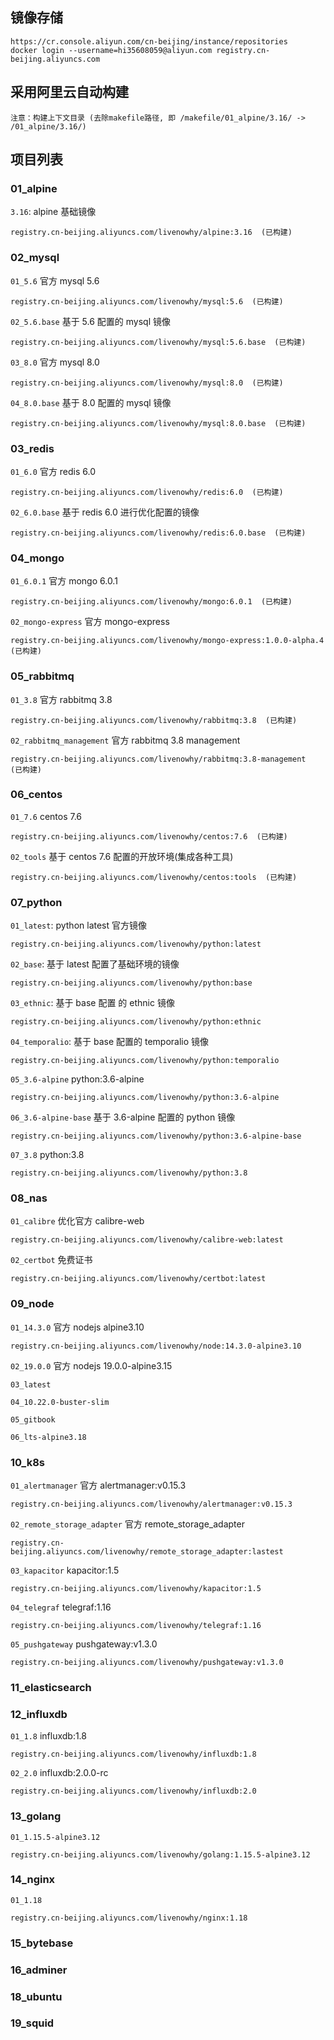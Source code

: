 ## 镜像存储

    https://cr.console.aliyun.com/cn-beijing/instance/repositories
    docker login --username=hi35608059@aliyun.com registry.cn-beijing.aliyuncs.com

## 采用阿里云自动构建

    注意：构建上下文目录 (去除makefile路径, 即 /makefile/01_alpine/3.16/ -> /01_alpine/3.16/)

## 项目列表

### 01_alpine

  `3.16`: alpine 基础镜像

    registry.cn-beijing.aliyuncs.com/livenowhy/alpine:3.16  (已构建)

### 02_mysql

  `01_5.6` 官方 mysql 5.6

    registry.cn-beijing.aliyuncs.com/livenowhy/mysql:5.6  (已构建)

  `02_5.6.base` 基于 5.6 配置的 mysql 镜像

    registry.cn-beijing.aliyuncs.com/livenowhy/mysql:5.6.base  (已构建)

  `03_8.0` 官方 mysql 8.0

    registry.cn-beijing.aliyuncs.com/livenowhy/mysql:8.0  (已构建)

  `04_8.0.base` 基于 8.0 配置的 mysql 镜像

    registry.cn-beijing.aliyuncs.com/livenowhy/mysql:8.0.base  (已构建)

### 03_redis

  `01_6.0` 官方 redis 6.0

    registry.cn-beijing.aliyuncs.com/livenowhy/redis:6.0  (已构建)

  `02_6.0.base` 基于 redis 6.0 进行优化配置的镜像

    registry.cn-beijing.aliyuncs.com/livenowhy/redis:6.0.base  (已构建)

### 04_mongo

  `01_6.0.1` 官方 mongo 6.0.1

    registry.cn-beijing.aliyuncs.com/livenowhy/mongo:6.0.1  (已构建)

  `02_mongo-express` 官方 mongo-express

    registry.cn-beijing.aliyuncs.com/livenowhy/mongo-express:1.0.0-alpha.4  (已构建)

### 05_rabbitmq

  `01_3.8` 官方 rabbitmq 3.8

    registry.cn-beijing.aliyuncs.com/livenowhy/rabbitmq:3.8  (已构建)

  `02_rabbitmq_management` 官方 rabbitmq 3.8 management

    registry.cn-beijing.aliyuncs.com/livenowhy/rabbitmq:3.8-management  (已构建)

### 06_centos

  `01_7.6` centos 7.6 
    
    registry.cn-beijing.aliyuncs.com/livenowhy/centos:7.6  (已构建)

  `02_tools` 基于 centos 7.6 配置的开放环境(集成各种工具)

    registry.cn-beijing.aliyuncs.com/livenowhy/centos:tools  (已构建)

### 07_python

  `01_latest`: python latest 官方镜像

    registry.cn-beijing.aliyuncs.com/livenowhy/python:latest

  `02_base`:   基于 latest 配置了基础环境的镜像

    registry.cn-beijing.aliyuncs.com/livenowhy/python:base

  `03_ethnic`: 基于 base 配置 的 ethnic 镜像

    registry.cn-beijing.aliyuncs.com/livenowhy/python:ethnic

  `04_temporalio`: 基于 base 配置的 temporalio 镜像
    
    registry.cn-beijing.aliyuncs.com/livenowhy/python:temporalio

  `05_3.6-alpine`  python:3.6-alpine
    
    registry.cn-beijing.aliyuncs.com/livenowhy/python:3.6-alpine

  `06_3.6-alpine-base`  基于 3.6-alpine 配置的 python 镜像
    
    registry.cn-beijing.aliyuncs.com/livenowhy/python:3.6-alpine-base

  `07_3.8` python:3.8

    registry.cn-beijing.aliyuncs.com/livenowhy/python:3.8


### 08_nas

  `01_calibre` 优化官方 calibre-web

    registry.cn-beijing.aliyuncs.com/livenowhy/calibre-web:latest

  `02_certbot` 免费证书
    
    registry.cn-beijing.aliyuncs.com/livenowhy/certbot:latest


### 09_node

  `01_14.3.0`  官方 nodejs alpine3.10

    registry.cn-beijing.aliyuncs.com/livenowhy/node:14.3.0-alpine3.10

  `02_19.0.0` 官方 nodejs 19.0.0-alpine3.15

  `03_latest`

  `04_10.22.0-buster-slim`

  `05_gitbook`

  `06_lts-alpine3.18`
  

### 10_k8s

  `01_alertmanager` 官方 alertmanager:v0.15.3

    registry.cn-beijing.aliyuncs.com/livenowhy/alertmanager:v0.15.3

  `02_remote_storage_adapter` 官方 remote_storage_adapter

    registry.cn-beijing.aliyuncs.com/livenowhy/remote_storage_adapter:lastest

  `03_kapacitor` kapacitor:1.5

    registry.cn-beijing.aliyuncs.com/livenowhy/kapacitor:1.5

  `04_telegraf` telegraf:1.16
    
    registry.cn-beijing.aliyuncs.com/livenowhy/telegraf:1.16

  `05_pushgateway` pushgateway:v1.3.0

    registry.cn-beijing.aliyuncs.com/livenowhy/pushgateway:v1.3.0

### 11_elasticsearch
    
### 12_influxdb

  `01_1.8` influxdb:1.8

    registry.cn-beijing.aliyuncs.com/livenowhy/influxdb:1.8

  `02_2.0` influxdb:2.0.0-rc

    registry.cn-beijing.aliyuncs.com/livenowhy/influxdb:2.0

### 13_golang

  `01_1.15.5-alpine3.12`

    registry.cn-beijing.aliyuncs.com/livenowhy/golang:1.15.5-alpine3.12

### 14_nginx

  `01_1.18`

    registry.cn-beijing.aliyuncs.com/livenowhy/nginx:1.18

### 15_bytebase

### 16_adminer

### 18_ubuntu

### 19_squid